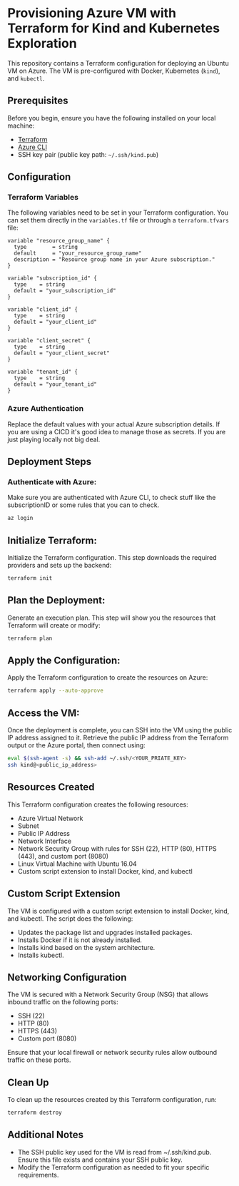 # Provisioning Azure VM with Terraform for Kind and Kubernetes Exploration
This repository contains a Terraform configuration for deploying an Ubuntu VM on Azure. The VM is pre-configured with Docker, Kubernetes (`kind`), and `kubectl`.

## Prerequisites
Before you begin, ensure you have the following installed on your local machine:

- [Terraform](https://www.terraform.io/downloads)
- [Azure CLI](https://docs.microsoft.com/en-us/cli/azure/install-azure-cli)
- SSH key pair (public key path: `~/.ssh/kind.pub`)

## Configuration

### Terraform Variables
The following variables need to be set in your Terraform configuration. You can set them directly in the `variables.tf` file or through a `terraform.tfvars` file:

```hcl
variable "resource_group_name" {
  type        = string
  default     = "your_resource_group_name"
  description = "Resource group name in your Azure subscription."
}

variable "subscription_id" {
  type    = string
  default = "your_subscription_id"
}

variable "client_id" {
  type    = string
  default = "your_client_id"
}

variable "client_secret" {
  type    = string
  default = "your_client_secret"
}

variable "tenant_id" {
  type    = string
  default = "your_tenant_id"
}
```
### Azure Authentication
Replace the default values with your actual Azure subscription details. If you are using a CICD it's good idea to manage those as secrets. If you are just playing locally not big deal.

## Deployment Steps

### Authenticate with Azure:
Make sure you are authenticated with Azure CLI, to check stuff like the subscriptionID or some rules that you can to check.

```bash
az login
```

## Initialize Terraform:
Initialize the Terraform configuration. This step downloads the required providers and sets up the backend:

```bash
terraform init
```

## Plan the Deployment:
Generate an execution plan. This step will show you the resources that Terraform will create or modify:

```bash
terraform plan
```

## Apply the Configuration:
Apply the Terraform configuration to create the resources on Azure:

```bash
terraform apply --auto-approve
```

## Access the VM:
Once the deployment is complete, you can SSH into the VM using the public IP address assigned to it. Retrieve the public IP address from the Terraform output or the Azure portal, then connect using:

```bash
eval $(ssh-agent -s) && ssh-add ~/.ssh/<YOUR_PRIATE_KEY>
ssh kind@<public_ip_address>
```

## Resources Created
This Terraform configuration creates the following resources:

- Azure Virtual Network
- Subnet
- Public IP Address
- Network Interface
- Network Security Group with rules for SSH (22), HTTP (80), HTTPS (443), and custom port (8080)
- Linux Virtual Machine with Ubuntu 16.04
- Custom script extension to install Docker, kind, and kubectl

## Custom Script Extension
The VM is configured with a custom script extension to install Docker, kind, and kubectl. The script does the following:

- Updates the package list and upgrades installed packages.
- Installs Docker if it is not already installed.
- Installs kind based on the system architecture.
- Installs kubectl.

## Networking Configuration
The VM is secured with a Network Security Group (NSG) that allows inbound traffic on the following ports:

- SSH (22)
- HTTP (80)
- HTTPS (443)
- Custom port (8080)

Ensure that your local firewall or network security rules allow outbound traffic on these ports.

## Clean Up
To clean up the resources created by this Terraform configuration, run:

```bash
terraform destroy
```

## Additional Notes
- The SSH public key used for the VM is read from ~/.ssh/kind.pub. Ensure this file exists and contains your SSH public key.
- Modify the Terraform configuration as needed to fit your specific requirements.



